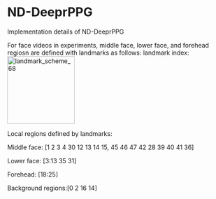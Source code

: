 # ND-DeeprPPG
Implementation details of ND-DeeprPPG

For face videos in experiments, middle face, lower face, and forehead regiosn are defined with landmarks as follows:
landmark index:
<img width="154" alt="landmark_scheme_68" src="https://user-images.githubusercontent.com/3102772/127600942-0eac28f7-f371-48f2-9b85-520d7ef56b97.png">

Local regions defined by landmarks:

Middle face: [1 2 3 4 30 12 13 14 15, 45 46 47 42 28 39 40 41 36]

Lower face: [3:13 35 31]

Forehead: [18:25]

Background regions:[0 2 16 14]

